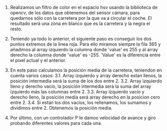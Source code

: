 1. Realizamos un filtro de color en el espacio hsv usando la biblioteca de opencv, de los datos que obtenemos del sensor cámara, para quedarnos sólo con la carretera por la que va a circular el coche. El resultado será una zona en blanco que es la carretera y la negra el resto.

2. Teniendo ya todo lo anterior, el siguiente paso es conseguir los dos puntos extremos de la linea roja. Para ello miramos siempre la fila 365 y añadimos al array izquierdo la columna donde 'value' es 255 y al array derecho la columna donde 'value' es -255. 'Value' es la diferencia entre el pixel actual y el anterior.

3. En este paso calculamos la posición media de la carretera, teniendon en cuenta varios casos:
  3.1. Array izquierdo  y array derecho estan llenos, la posición intermedia será la suma de los dos entre 2.
  3.2. Array izquierdo lleno y derecho vacío, la posición intermedia será la suma del array izquierdo más las columnas entre 2.
  3.3. Array izquierdo vacío y derecho lleno, la posición media será array derecho en la posicion cero entre 2.
  3.4. Si están los dos vacíos, los rellenamos, los sumamos y dividimos entre 2. Obtenemos la posición media.
  
4. Por último, con un controlador P le damos velocidad de avance y giro probando diferentes valores para cada una.


